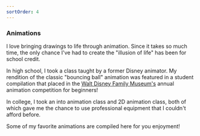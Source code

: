 ```yaml
---
sortOrder: 4
---
```


### Animations

I love bringing drawings to life through animation. Since it takes so much time, the only chance I've had to create the "illusion of life" has been for school credit.

In high school, I took a class taught by a former Disney animator. My rendition of the classic "bouncing ball" animation was featured in a student compilation that placed in the [Walt Disney Family Museum's](https://www.waltdisney.org/) annual animation competition for beginners!

In college, I took an into animation class and 2D animation class, both of which gave me the chance to use professional equipment that I couldn't afford before.

Some of my favorite animations are compiled here for you enjoyment!

<image-row>
  <img src='/images/animations/walk-cycle.gif' alt='' loading='lazy' />
  <img src='/images/animations/zoetrope.gif' alt='' loading='lazy' />
  <img src='/images/animations/circle-boogie.gif' alt='' loading='lazy' />
</image-row>

<image-row>
  <img src='/images/animations/six-ft-apart.gif' alt='' loading='lazy' />
  <img src='/images/animations/jack-in-the-box.gif' alt='' loading='lazy' />
</image-row>

<image-row>
  <img src='/images/animations/fire-paper.gif' alt='' loading='lazy' />
  <img src='/images/animations/explosion.gif' alt='' loading='lazy' />
  <img src='/images/animations/fire.gif' alt='' loading='lazy' />
</image-row>

<image-row>
  <img src='/images/animations/bunny.gif' alt='' loading='lazy' />
  <img src='/images/animations/monty-python.gif' alt='' loading='lazy' />
  <img src='/images/animations/wave.gif' alt='' loading='lazy' />
</image-row>